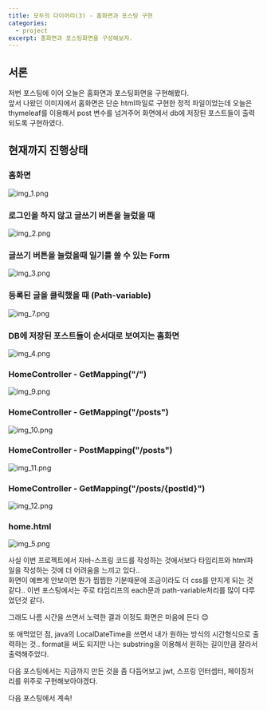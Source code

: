 ```yaml
---
title: 모두의 다이어리(3) - 홈화면과 포스팅 구현
categories:
  - project
excerpt: 홈화면과 포스팅화면을 구성해보자.
---
```


## 서론
저번 포스팅에 이어 오늘은 홈화면과 포스팅화면을 구현해봤다.  
앞서 나왔던 이미지에서 홈화면은 단순 html파일로 구현한 정적 파일이었는데 오늘은 thymeleaf를 이용해서
post 변수를 넘겨주어 화면에서 db에 저장된 포스트들이 출력되도록 구현하였다.   

## 현재까지 진행상태
### 홈화면
![img_1.png](img_1.png)   

### 로그인을 하지 않고 글쓰기 버튼을 눌렀을 때 
![img_2.png](img_2.png)

### 글쓰기 버튼을 눌렀을때 일기를 쓸 수 있는 Form
![img_3.png](img_3.png)

### 등록된 글을 클릭했을 때 (Path-variable)
![img_7.png](img_7.png)

### DB에 저장된 포스트들이 순서대로 보여지는 홈화면
![img_4.png](img_4.png)

### HomeController - GetMapping("/")
![img_9.png](img_9.png)

### HomeController - GetMapping("/posts")
![img_10.png](img_10.png)

### HomeController - PostMapping("/posts")
![img_11.png](img_11.png)

### HomeController - GetMapping("/posts/{postId}")
![img_12.png](img_12.png)

### home.html
![img_5.png](img_5.png)


사실 이번 프로젝트에서 자바-스프링 코드를 작성하는 것에서보다 타임리프와 html파일을 작성하는 것에 더 어려움을 느끼고 있다..   
화면이 예쁘게 안보이면 뭔가 찝찝한 기분때문에 조금이라도 더 css를 만지게 되는 것 같다..
이번 포스팅에서는 주로 타임리프의 each문과 path-variable처리를 많이 다루었던것 같다.  

그래도 나름 시간을 쓰면서 노력한 결과 이정도 화면은 마음에 든다 😊  

또 애먹었던 점, java의 LocalDateTime을 쓰면서 내가 원하는 방식의 시간형식으로 출력하는 것..
format을 써도 되지만 나는 substring을 이용해서 원하는 길이만큼 잘라서 출력해주었다.

다음 포스팅에서는 지금까지 만든 것을 좀 다듬어보고 jwt, 스프링 인터셉터, 페이징처리를 위주로 구현해보아야겠다.

다음 포스팅에서 계속!